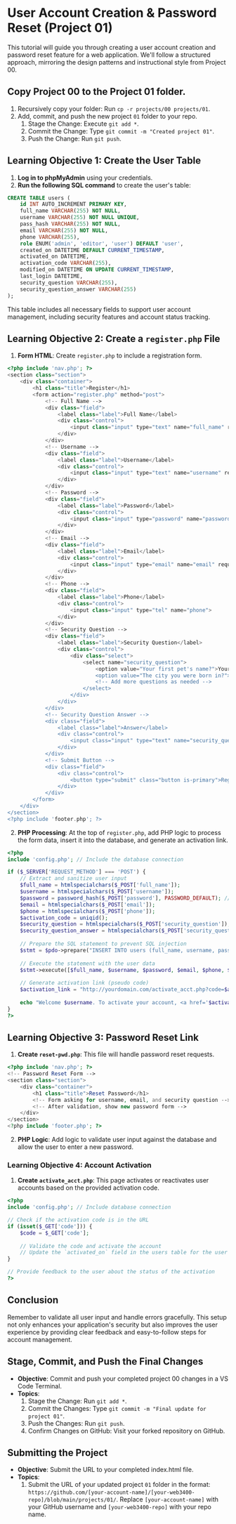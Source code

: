 # User Account Creation & Password Reset (Project 01)

This tutorial will guide you through creating a user account creation and password reset feature for a web application. We'll follow a structured approach, mirroring the design patterns and instructional style from Project 00.

## Copy Project 00 to the Project 01 folder.

1. Recursively copy your folder: Run `cp -r projects/00 projects/01`.
2. Add, commit, and push the new project `01` folder to your repo.
   1. Stage the Change: Execute `git add *`.
   2. Commit the Change: Type `git commit -m "Created project 01"`.
   3. Push the Change: Run `git push`.

## Learning Objective 1: Create the User Table

1. **Log in to phpMyAdmin** using your credentials.
2. **Run the following SQL command** to create the user's table:

```sql
CREATE TABLE users (
    id INT AUTO_INCREMENT PRIMARY KEY,
    full_name VARCHAR(255) NOT NULL,
    username VARCHAR(255) NOT NULL UNIQUE,
    pass_hash VARCHAR(255) NOT NULL,
    email VARCHAR(255) NOT NULL,
    phone VARCHAR(255),
    role ENUM('admin', 'editor', 'user') DEFAULT 'user',
    created_on DATETIME DEFAULT CURRENT_TIMESTAMP,
    activated_on DATETIME,
    activation_code VARCHAR(255),
    modified_on DATETIME ON UPDATE CURRENT_TIMESTAMP,
    last_login DATETIME,
    security_question VARCHAR(255),
    security_question_answer VARCHAR(255)
);
```

This table includes all necessary fields to support user account management, including security features and account status tracking.

## Learning Objective 2: Create a `register.php` File

1. **Form HTML**: Create `register.php` to include a registration form.

```php
<?php include 'nav.php'; ?>
<section class="section">
    <div class="container">
        <h1 class="title">Register</h1>
        <form action="register.php" method="post">
            <!-- Full Name -->
            <div class="field">
                <label class="label">Full Name</label>
                <div class="control">
                    <input class="input" type="text" name="full_name" required>
                </div>
            </div>
            <!-- Username -->
            <div class="field">
                <label class="label">Username</label>
                <div class="control">
                    <input class="input" type="text" name="username" required>
                </div>
            </div>
            <!-- Password -->
            <div class="field">
                <label class="label">Password</label>
                <div class="control">
                    <input class="input" type="password" name="password" required>
                </div>
            </div>
            <!-- Email -->
            <div class="field">
                <label class="label">Email</label>
                <div class="control">
                    <input class="input" type="email" name="email" required>
                </div>
            </div>
            <!-- Phone -->
            <div class="field">
                <label class="label">Phone</label>
                <div class="control">
                    <input class="input" type="tel" name="phone">
                </div>
            </div>
            <!-- Security Question -->
            <div class="field">
                <label class="label">Security Question</label>
                <div class="control">
                    <div class="select">
                        <select name="security_question">
                            <option value="Your first pet's name?">Your first pet's name?</option>
                            <option value="The city you were born in?">The city you were born in?</option>
                            <!-- Add more questions as needed -->
                        </select>
                    </div>
                </div>
            </div>
            <!-- Security Question Answer -->
            <div class="field">
                <label class="label">Answer</label>
                <div class="control">
                    <input class="input" type="text" name="security_question_answer" required>
                </div>
            </div>
            <!-- Submit Button -->
            <div class="field">
                <div class="control">
                    <button type="submit" class="button is-primary">Register</button>
                </div>
            </div>
        </form>
    </div>
</section>
<?php include 'footer.php'; ?>
```

2. **PHP Processing**: At the top of `register.php`, add PHP logic to process the form data, insert it into the database, and generate an activation link.

```php
<?php
include 'config.php'; // Include the database connection

if ($_SERVER['REQUEST_METHOD'] === 'POST') {
    // Extract and sanitize user input
    $full_name = htmlspecialchars($_POST['full_name']);
    $username = htmlspecialchars($_POST['username']);
    $password = password_hash($_POST['password'], PASSWORD_DEFAULT); // Encrypt password
    $email = htmlspecialchars($_POST['email']);
    $phone = htmlspecialchars($_POST['phone']);
    $activation_code = uniqid();
    $security_question = htmlspecialchars($_POST['security_question']);
    $security_question_answer = htmlspecialchars($_POST['security_question_answer']);
    
    // Prepare the SQL statement to prevent SQL injection
    $stmt = $pdo->prepare("INSERT INTO users (full_name, username, pass_hash, email, phone, activation_code, security_question, security_question_answer) VALUES (?, ?, ?, ?, ?, ?, ?, ?)");
    
    // Execute the statement with the user data
    $stmt->execute([$full_name, $username, $password, $email, $phone, $activation_code, $security_question, $security_question_answer]);
    
    // Generate activation link (pseudo code)
    $activation_link = "http://yourdomain.com/activate_acct.php?code=$activation_code";
    
    echo "Welcome $username. To activate your account, <a href='$activation_link'>click here</a>.";
}
?>
```

## Learning Objective 3: Password Reset Link

1. **Create `reset-pwd.php`**: This file will handle password reset requests.

```php
<?php include 'nav.php'; ?>
<!-- Password Reset Form -->
<section class="section">
    <div class="container">
        <h1 class="title">Reset Password</h1>
        <!-- Form asking for username, email, and security question -->
        <!-- After validation, show new password form -->
    </div>
</section>
<?php include 'footer.php'; ?>
```

2. **PHP Logic**: Add logic to validate user input against the database and allow the user to enter a new password.

### Learning Objective 4: Account Activation

1. **Create `activate_acct.php`**: This page activates or reactivates user accounts based on the provided activation code.

```php
<?php
include 'config.php'; // Include database connection

// Check if the activation code is in the URL
if (isset($_GET['code'])) {
    $code = $_GET['code'];
    
    // Validate the code and activate the account
    // Update the `activated_on` field in the users table for the user with the matching activation code
}

// Provide feedback to the user about the status of the activation
?>
```

## Conclusion

Remember to validate all user input and handle errors gracefully. This setup not only enhances your application's security but also improves the user experience by providing clear feedback and easy-to-follow steps for account management.

## Stage, Commit, and Push the Final Changes
- **Objective**: Commit and push your completed project 00 changes in a VS Code Terminal.
- **Topics**:
  1. Stage the Change: Run `git add *`.
  2. Commit the Changes: Type `git commit -m "Final update for project 01"`.
  3. Push the Changes: Run `git push`.
  4. Confirm Changes on GitHub: Visit your forked repository on GitHub.

## Submitting the Project
- **Objective**: Submit the URL to your completed index.html file.
- **Topics**:
  1. Submit the URL of your updated project `01` folder in the format: `https://github.com/[your-account-name]/[your-web3400-repo]/blob/main/projects/01/`. Replace `[your-account-name]` with your GitHub username and `[your-web3400-repo]` with your repo name.
